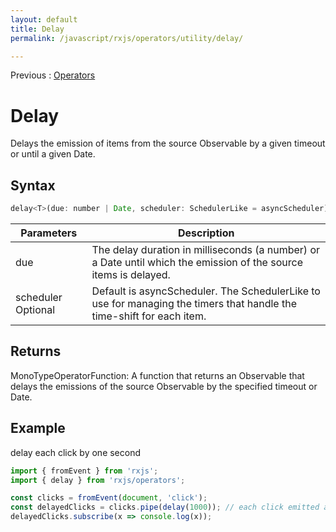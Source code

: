 ```yaml
---
layout: default
title: Delay
permalink: /javascript/rxjs/operators/utility/delay/

---
```


Previous : [Operators](../../operators.md)

# Delay

Delays the emission of items from the source Observable by a given timeout or until a given Date.


## Syntax

```javascript
delay<T>(due: number | Date, scheduler: SchedulerLike = asyncScheduler): MonoTypeOperatorFunction<T>
```

| Parameters | Description |
| ---------- | ----------- |
| due | The delay duration in milliseconds (a number) or a Date until which the emission of the source items is delayed.  |
| scheduler Optional | Default is asyncScheduler. The SchedulerLike to use for managing the timers that handle the time-shift for each item. |


## Returns

MonoTypeOperatorFunction<T>: A function that returns an Observable that delays the emissions of the source Observable by the specified timeout or Date.


## Example

delay each click by one second

```javascript
import { fromEvent } from 'rxjs';
import { delay } from 'rxjs/operators';

const clicks = fromEvent(document, 'click');
const delayedClicks = clicks.pipe(delay(1000)); // each click emitted after 1 second
delayedClicks.subscribe(x => console.log(x));
```